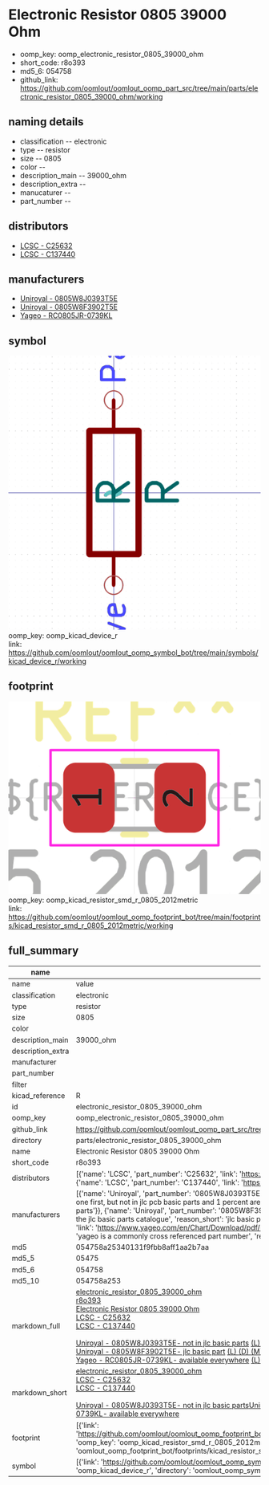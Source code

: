 # Electronic Resistor 0805 39000 Ohm

  
* oomp_key: oomp_electronic_resistor_0805_39000_ohm 
* short_code: r8o393
* md5_6: 054758  
* github_link: https://github.com/oomlout/oomlout_oomp_part_src/tree/main/parts/electronic_resistor_0805_39000_ohm/working  
## naming details
* classification -- electronic
* type -- resistor
* size -- 0805
* color -- 
* description_main -- 39000_ohm
* description_extra -- 
* manucaturer -- 
* part_number -- 

## distributors
* [LCSC - C25632](https://lcsc.com/product-detail/C25632.html)  
* [LCSC - C137440](https://lcsc.com/product-detail/C137440.html)  

## manufacturers
* [Uniroyal - 0805W8J0393T5E]()  
* [Uniroyal - 0805W8F3902T5E]()  
* [Yageo - RC0805JR-0739KL](https://www.yageo.com/en/Chart/Download/pdf/RC0805JR-0739KL)  

## symbol

![](symbol/0/working/working_600.png)  
oomp_key: oomp_kicad_device_r  
link: https://github.com/oomlout/oomlout_oomp_symbol_bot/tree/main/symbols/kicad_device_r/working  

## footprint

![](footprint/0/working/working_600.png)  
oomp_key: oomp_kicad_resistor_smd_r_0805_2012metric  
link: https://github.com/oomlout/oomlout_oomp_footprint_bot/tree/main/footprints/kicad_resistor_smd_r_0805_2012metric/working  

## full_summary
| name | value | 
| --- | --- | 
| name | value | 
| classification | electronic | 
| type | resistor | 
| size | 0805 | 
| color |  | 
| description_main | 39000_ohm | 
| description_extra |  | 
| manufacturer |  | 
| part_number |  | 
| filter |  | 
| kicad_reference | R | 
| id | electronic_resistor_0805_39000_ohm | 
| oomp_key | oomp_electronic_resistor_0805_39000_ohm | 
| github_link | https://github.com/oomlout/oomlout_oomp_part_src/tree/main/parts/electronic_resistor_0805_39000_ohm/working | 
| directory | parts/electronic_resistor_0805_39000_ohm | 
| name | Electronic Resistor 0805 39000 Ohm | 
| short_code | r8o393 | 
| distributors | [{'name': 'LCSC', 'part_number': 'C25632', 'link': 'https://lcsc.com/product-detail/C25632.html', 'id': 'distributor_lcsc'}, {'name': 'LCSC', 'part_number': 'C137440', 'link': 'https://lcsc.com/product-detail/C137440.html', 'id': 'distributor_lcsc'}] | 
| manufacturers | [{'name': 'Uniroyal', 'part_number': '0805W8J0393T5E', 'link': '', 'id': 'manufacturer_uniroyal', 'note': {'reason': 'did this one first, but not in jlc pcb basic parts and 1 percent are and they are the same price', 'reason_short': 'not in jlc basic parts'}}, {'name': 'Uniroyal', 'part_number': '0805W8F3902T5E', 'link': '', 'id': 'manufacturer_uniroyal', 'note': {'reason': 'in the jlc basic parts catalogue', 'reason_short': 'jlc basic part'}}, {'name': 'Yageo', 'part_number': 'RC0805JR-0739KL', 'link': 'https://www.yageo.com/en/Chart/Download/pdf/RC0805JR-0739KL', 'id': 'manufacturer_yageo', 'note': {'reason': 'yageo is a commonly cross referenced part number', 'reason_short': 'available everywhere'}}] | 
| md5 | 054758a25340131f9fbb8aff1aa2b7aa | 
| md5_5 | 05475 | 
| md5_6 | 054758 | 
| md5_10 | 054758a253 | 
| markdown_full | [electronic_resistor_0805_39000_ohm](https://github.com/oomlout/oomlout_oomp_part_src/tree/main/parts/electronic_resistor_0805_39000_ohm/working)<br>[r8o393](https://github.com/oomlout/oomlout_oomp_part_src/tree/main/parts/electronic_resistor_0805_39000_ohm/working)<br>[Electronic Resistor 0805 39000 Ohm](https://github.com/oomlout/oomlout_oomp_part_src/tree/main/parts/electronic_resistor_0805_39000_ohm/working)<br>[LCSC - C25632<br>](https://lcsc.com/product-detail/C25632.html)[LCSC - C137440<br>](https://lcsc.com/product-detail/C137440.html)<br>[Uniroyal - 0805W8J0393T5E- not in jlc basic parts]() [(L)  ](https://www.lcsc.com/search?q=0805W8J0393T5E)[(D)  ](https://www.digikey.com/en/products?keywords=0805W8J0393T5E)[(M)  ](https://www.mouser.com/Search/Refine?Keyword=0805W8J0393T5E)[(N)  ](https://www.newark.com/search?st=0805W8J0393T5E)[(SZ)  ](https://so.szlcsc.com/global.html?k=0805W8J0393T5E)<br>[Uniroyal - 0805W8F3902T5E- jlc basic part]() [(L)  ](https://www.lcsc.com/search?q=0805W8F3902T5E)[(D)  ](https://www.digikey.com/en/products?keywords=0805W8F3902T5E)[(M)  ](https://www.mouser.com/Search/Refine?Keyword=0805W8F3902T5E)[(N)  ](https://www.newark.com/search?st=0805W8F3902T5E)[(SZ)  ](https://so.szlcsc.com/global.html?k=0805W8F3902T5E)<br>[Yageo - RC0805JR-0739KL- available everywhere](https://www.yageo.com/en/Chart/Download/pdf/RC0805JR-0739KL) [(L)  ](https://www.lcsc.com/search?q=RC0805JR-0739KL)[(D)  ](https://www.digikey.com/en/products?keywords=RC0805JR-0739KL)[(M)  ](https://www.mouser.com/Search/Refine?Keyword=RC0805JR-0739KL)[(N)  ](https://www.newark.com/search?st=RC0805JR-0739KL)[(SZ)  ](https://so.szlcsc.com/global.html?k=RC0805JR-0739KL)<br> | 
| markdown_short | [electronic_resistor_0805_39000_ohm](https://github.com/oomlout/oomlout_oomp_part_src/tree/main/parts/electronic_resistor_0805_39000_ohm/working)<br>[LCSC - C25632<br>](https://lcsc.com/product-detail/C25632.html)[LCSC - C137440<br>](https://lcsc.com/product-detail/C137440.html)<br>[Uniroyal - 0805W8J0393T5E- not in jlc basic parts]()[Uniroyal - 0805W8F3902T5E- jlc basic part]()[Yageo - RC0805JR-0739KL- available everywhere](https://www.yageo.com/en/Chart/Download/pdf/RC0805JR-0739KL) | 
| footprint | [{'link': 'https://github.com/oomlout/oomlout_oomp_footprint_bot/tree/main/foootprntss/kicad_resistor_smd_r_0805_2012metric', 'oomp_key': 'oomp_kicad_resistor_smd_r_0805_2012metric', 'directory': 'oomlout_oomp_footprint_bot/footprints/kicad_resistor_smd_r_0805_2012metric//working/working.kicad_mod'}] | 
| symbol | [{'link': 'https://github.com/oomlout/oomlout_oomp_symbol_bot/tree/main/symbols/kicad_device_r', 'oomp_key': 'oomp_kicad_device_r', 'directory': 'oomlout_oomp_symbol_bot/symbols/kicad_device_r//working/working.kicad_sym'}] | 
